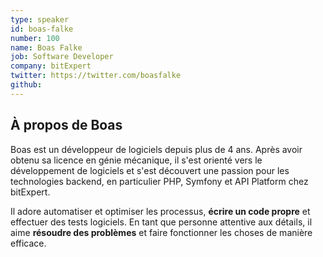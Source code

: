 ```yaml
---
type: speaker
id: boas-falke
number: 100
name: Boas Falke
job: Software Developer
company: bitExpert
twitter: https://twitter.com/boasfalke
github:
---
```


## À propos de Boas

Boas est un développeur de logiciels depuis plus de 4 ans. Après avoir obtenu sa licence en génie mécanique, il s'est orienté vers le développement de logiciels et s'est découvert une passion pour les technologies backend, en particulier PHP, Symfony et API Platform chez bitExpert.

Il adore automatiser et optimiser les processus, **écrire un code propre** et effectuer des tests logiciels. En tant que personne attentive aux détails, il aime **résoudre des problèmes** et faire fonctionner les choses de manière efficace.

